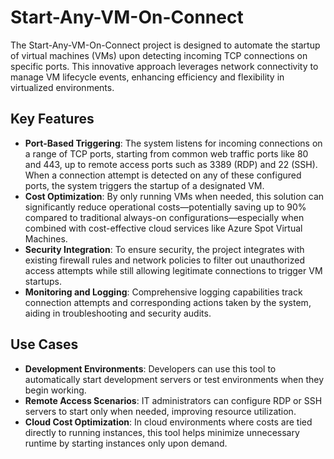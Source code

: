 # Start-Any-VM-On-Connect
The Start-Any-VM-On-Connect project is designed to automate the startup of virtual machines (VMs) upon detecting incoming TCP connections on specific ports. This innovative approach leverages network connectivity to manage VM lifecycle events, enhancing efficiency and flexibility in virtualized environments. 
## Key Features

- **Port-Based Triggering**: The system listens for incoming connections on a range of TCP ports, starting from common web traffic ports like 80 and 443, up to remote access ports such as 3389 (RDP) and 22 (SSH). When a connection attempt is detected on any of these configured ports, the system triggers the startup of a designated VM.
- **Cost Optimization**: By only running VMs when needed, this solution can significantly reduce operational costs—potentially saving up to 90% compared to traditional always-on configurations—especially when combined with cost-effective cloud services like Azure Spot Virtual Machines.
- **Security Integration**: To ensure security, the project integrates with existing firewall rules and network policies to filter out unauthorized access attempts while still allowing legitimate connections to trigger VM startups.
- **Monitoring and Logging**: Comprehensive logging capabilities track connection attempts and corresponding actions taken by the system, aiding in troubleshooting and security audits.

## Use Cases

- **Development Environments**: Developers can use this tool to automatically start development servers or test environments when they begin working.
- **Remote Access Scenarios**: IT administrators can configure RDP or SSH servers to start only when needed, improving resource utilization.
- **Cloud Cost Optimization**: In cloud environments where costs are tied directly to running instances, this tool helps minimize unnecessary runtime by starting instances only upon demand.
